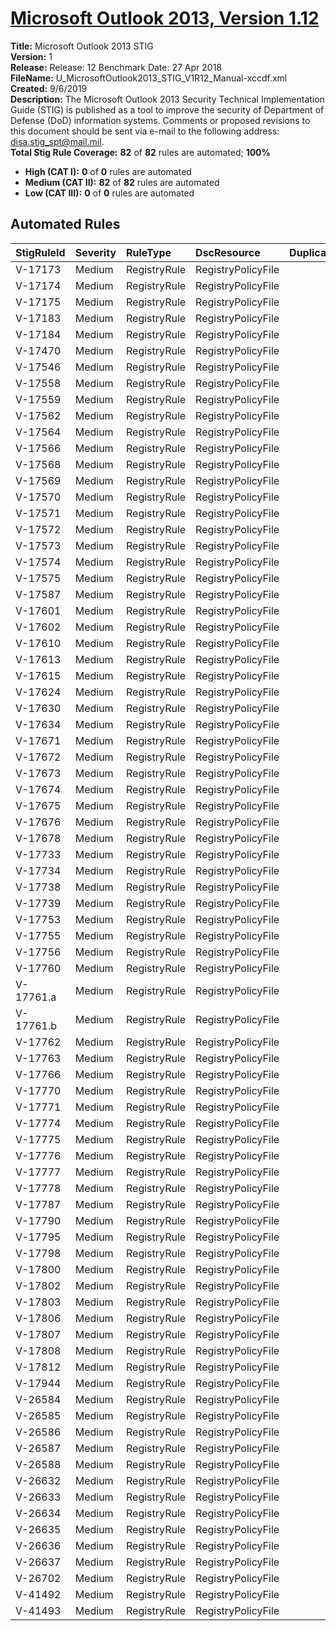 # [Microsoft Outlook 2013, Version 1.12](https://github.com/Microsoft/PowerStig/wiki/Office-Outlook2013-1.12)

**Title:** Microsoft Outlook 2013 STIG  
**Version:** 1  
**Release:** Release: 12 Benchmark Date: 27 Apr 2018  
**FileName:** U_MicrosoftOutlook2013_STIG_V1R12_Manual-xccdf.xml  
**Created:** 9/6/2019  
**Description:** The Microsoft Outlook 2013 Security Technical Implementation Guide (STIG) is published as a tool to improve the security of Department of Defense (DoD) information systems.  Comments or proposed revisions to this document should be sent via e-mail to the following address: disa.stig_spt@mail.mil.  
**Total Stig Rule Coverage:** **82** of **82** rules are automated; **100%**

* **High (CAT I):** **0** of **0** rules are automated
* **Medium (CAT II):** **82** of **82** rules are automated
* **Low (CAT III):** **0** of **0** rules are automated

## Automated Rules

| StigRuleId | Severity | RuleType | DscResource | DuplicateOf |
| :---- | :---- | :---- | :---- | :---- |
| V-17173 | Medium | RegistryRule | RegistryPolicyFile |  |
| V-17174 | Medium | RegistryRule | RegistryPolicyFile |  |
| V-17175 | Medium | RegistryRule | RegistryPolicyFile |  |
| V-17183 | Medium | RegistryRule | RegistryPolicyFile |  |
| V-17184 | Medium | RegistryRule | RegistryPolicyFile |  |
| V-17470 | Medium | RegistryRule | RegistryPolicyFile |  |
| V-17546 | Medium | RegistryRule | RegistryPolicyFile |  |
| V-17558 | Medium | RegistryRule | RegistryPolicyFile |  |
| V-17559 | Medium | RegistryRule | RegistryPolicyFile |  |
| V-17562 | Medium | RegistryRule | RegistryPolicyFile |  |
| V-17564 | Medium | RegistryRule | RegistryPolicyFile |  |
| V-17566 | Medium | RegistryRule | RegistryPolicyFile |  |
| V-17568 | Medium | RegistryRule | RegistryPolicyFile |  |
| V-17569 | Medium | RegistryRule | RegistryPolicyFile |  |
| V-17570 | Medium | RegistryRule | RegistryPolicyFile |  |
| V-17571 | Medium | RegistryRule | RegistryPolicyFile |  |
| V-17572 | Medium | RegistryRule | RegistryPolicyFile |  |
| V-17573 | Medium | RegistryRule | RegistryPolicyFile |  |
| V-17574 | Medium | RegistryRule | RegistryPolicyFile |  |
| V-17575 | Medium | RegistryRule | RegistryPolicyFile |  |
| V-17587 | Medium | RegistryRule | RegistryPolicyFile |  |
| V-17601 | Medium | RegistryRule | RegistryPolicyFile |  |
| V-17602 | Medium | RegistryRule | RegistryPolicyFile |  |
| V-17610 | Medium | RegistryRule | RegistryPolicyFile |  |
| V-17613 | Medium | RegistryRule | RegistryPolicyFile |  |
| V-17615 | Medium | RegistryRule | RegistryPolicyFile |  |
| V-17624 | Medium | RegistryRule | RegistryPolicyFile |  |
| V-17630 | Medium | RegistryRule | RegistryPolicyFile |  |
| V-17634 | Medium | RegistryRule | RegistryPolicyFile |  |
| V-17671 | Medium | RegistryRule | RegistryPolicyFile |  |
| V-17672 | Medium | RegistryRule | RegistryPolicyFile |  |
| V-17673 | Medium | RegistryRule | RegistryPolicyFile |  |
| V-17674 | Medium | RegistryRule | RegistryPolicyFile |  |
| V-17675 | Medium | RegistryRule | RegistryPolicyFile |  |
| V-17676 | Medium | RegistryRule | RegistryPolicyFile |  |
| V-17678 | Medium | RegistryRule | RegistryPolicyFile |  |
| V-17733 | Medium | RegistryRule | RegistryPolicyFile |  |
| V-17734 | Medium | RegistryRule | RegistryPolicyFile |  |
| V-17738 | Medium | RegistryRule | RegistryPolicyFile |  |
| V-17739 | Medium | RegistryRule | RegistryPolicyFile |  |
| V-17753 | Medium | RegistryRule | RegistryPolicyFile |  |
| V-17755 | Medium | RegistryRule | RegistryPolicyFile |  |
| V-17756 | Medium | RegistryRule | RegistryPolicyFile |  |
| V-17760 | Medium | RegistryRule | RegistryPolicyFile |  |
| V-17761.a | Medium | RegistryRule | RegistryPolicyFile |  |
| V-17761.b | Medium | RegistryRule | RegistryPolicyFile |  |
| V-17762 | Medium | RegistryRule | RegistryPolicyFile |  |
| V-17763 | Medium | RegistryRule | RegistryPolicyFile |  |
| V-17766 | Medium | RegistryRule | RegistryPolicyFile |  |
| V-17770 | Medium | RegistryRule | RegistryPolicyFile |  |
| V-17771 | Medium | RegistryRule | RegistryPolicyFile |  |
| V-17774 | Medium | RegistryRule | RegistryPolicyFile |  |
| V-17775 | Medium | RegistryRule | RegistryPolicyFile |  |
| V-17776 | Medium | RegistryRule | RegistryPolicyFile |  |
| V-17777 | Medium | RegistryRule | RegistryPolicyFile |  |
| V-17778 | Medium | RegistryRule | RegistryPolicyFile |  |
| V-17787 | Medium | RegistryRule | RegistryPolicyFile |  |
| V-17790 | Medium | RegistryRule | RegistryPolicyFile |  |
| V-17795 | Medium | RegistryRule | RegistryPolicyFile |  |
| V-17798 | Medium | RegistryRule | RegistryPolicyFile |  |
| V-17800 | Medium | RegistryRule | RegistryPolicyFile |  |
| V-17802 | Medium | RegistryRule | RegistryPolicyFile |  |
| V-17803 | Medium | RegistryRule | RegistryPolicyFile |  |
| V-17806 | Medium | RegistryRule | RegistryPolicyFile |  |
| V-17807 | Medium | RegistryRule | RegistryPolicyFile |  |
| V-17808 | Medium | RegistryRule | RegistryPolicyFile |  |
| V-17812 | Medium | RegistryRule | RegistryPolicyFile |  |
| V-17944 | Medium | RegistryRule | RegistryPolicyFile |  |
| V-26584 | Medium | RegistryRule | RegistryPolicyFile |  |
| V-26585 | Medium | RegistryRule | RegistryPolicyFile |  |
| V-26586 | Medium | RegistryRule | RegistryPolicyFile |  |
| V-26587 | Medium | RegistryRule | RegistryPolicyFile |  |
| V-26588 | Medium | RegistryRule | RegistryPolicyFile |  |
| V-26632 | Medium | RegistryRule | RegistryPolicyFile |  |
| V-26633 | Medium | RegistryRule | RegistryPolicyFile |  |
| V-26634 | Medium | RegistryRule | RegistryPolicyFile |  |
| V-26635 | Medium | RegistryRule | RegistryPolicyFile |  |
| V-26636 | Medium | RegistryRule | RegistryPolicyFile |  |
| V-26637 | Medium | RegistryRule | RegistryPolicyFile |  |
| V-26702 | Medium | RegistryRule | RegistryPolicyFile |  |
| V-41492 | Medium | RegistryRule | RegistryPolicyFile |  |
| V-41493 | Medium | RegistryRule | RegistryPolicyFile |  |
